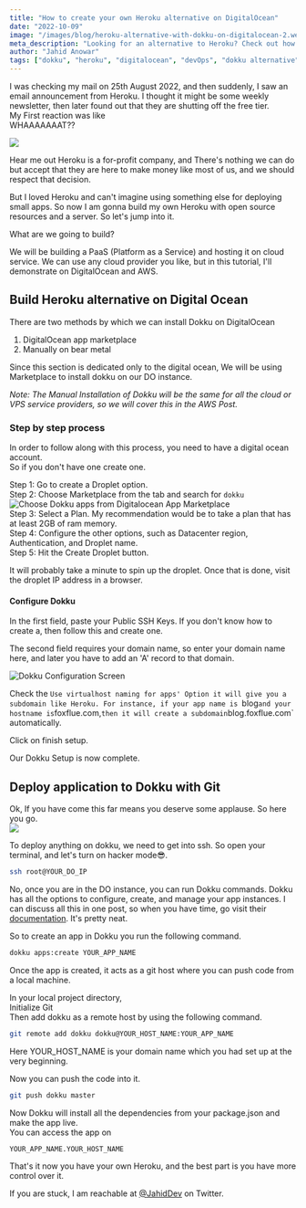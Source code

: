 ```yaml
---
title: "How to create your own Heroku alternative on DigitalOcean"
date: "2022-10-09"
image: "/images/blog/heroku-alternative-with-dokku-on-digitalocean-2.webp"
meta_description: "Looking for an alternative to Heroku? Check out how to create your own Heroku alternative on DigitalOcean. Dokku is an amazing open-source project that brings the power of Heroku to your own server."
author: "Jahid Anowar"
tags: ["dokku", "heroku", "digitalocean", "devOps", "dokku alternative"]
---
```


I was checking my mail on 25th August 2022, and then suddenly, I saw an email announcement from Heroku. I thought it might be some weekly newsletter, then later found out that they are shutting off the free tier.  
My First reaction was like  
WHAAAAAAAT??

![](https://res.cloudinary.com/jahiddev/images/v1662729056/joker-wtf/joker-wtf.gif?_i=AA)

Hear me out Heroku is a for-profit company, and There's nothing we can do but accept that they are here to make money like most of us, and we should respect that decision.

But I loved Heroku and can't imagine using something else for deploying small apps. So now I am gonna build my own Heroku with open source resources and a server. So let's jump into it.

What are we going to build?

We will be building a PaaS (Platform as a Service) and hosting it on cloud service. We can use any cloud provider you like, but in this tutorial, I'll demonstrate on DigitalOcean and AWS.

## Build Heroku alternative on Digital Ocean

There are two methods by which we can install Dokku on DigitalOcean

1.  DigitalOcean app marketplace
2.  Manually on bear metal

Since this section is dedicated only to the digital ocean, We will be using Marketplace to install dokku on our DO instance.

_Note: The Manual Installation of Dokku will be the same for all the cloud or VPS service providers, so we will cover this in the AWS Post._

### Step by step process

In order to follow along with this process, you need to have a digital ocean account.  
So if you don't have one create one.

Step 1: Go to create a Droplet option.  
Step 2: Choose Marketplace from the tab and search for `dokku`  
![Choose Dokku apps from Digitalocean App Marketplace](https://res.cloudinary.com/jahiddev/images/v1662727614/choose-dokku-from-digital-ocean-marketplace-1/choose-dokku-from-digital-ocean-marketplace-1.png?_i=AA)  
Step 3: Select a Plan. My recommendation would be to take a plan that has at least 2GB of ram memory.  
Step 4: Configure the other options, such as Datacenter region, Authentication, and Droplet name.  
Step 5: Hit the Create Droplet button.

It will probably take a minute to spin up the droplet. Once that is done, visit the droplet IP address in a browser.

#### Configure Dokku

In the first field, paste your Public SSH Keys. If you don't know how to create a, then follow this and create one.

The second field requires your domain name, so enter your domain name here, and later you have to add an 'A' record to that domain.

![Dokku Configuration Screen](https://res.cloudinary.com/jahiddev/images/v1662727930/dokku-configuration-setup-1/dokku-configuration-setup-1.jpg?_i=AA)

Check the `Use virtualhost naming for apps' Option it will give you a subdomain like Heroku. For instance, if your app name is `blog`and your hostname is`foxflue.com,`then it will create a subdomain`blog.foxflue.com` automatically.

Click on finish setup.

Our Dokku Setup is now complete.

## Deploy application to Dokku with Git

Ok, If you have come this far means you deserve some applause. So here you go.  
![](https://res.cloudinary.com/jahiddev/images/v1662722293/applause/applause.webp?_i=AA)

To deploy anything on dokku, we need to get into ssh. So open your terminal, and let's turn on hacker mode😎.

```bash
ssh root@YOUR_DO_IP
```

No, once you are in the DO instance, you can run Dokku commands. Dokku has all the options to configure, create, and manage your app instances. I can discuss all this in one post, so when you have time, go visit their [documentation](https://dokku.com/docs/getting-started/installation/). It's pretty neat.

So to create an app in Dokku you run the following command.

```bash
dokku apps:create YOUR_APP_NAME
```

Once the app is created, it acts as a git host where you can push code from a local machine.

In your local project directory,  
Initialize Git  
Then add dokku as a remote host by using the following command.

```bash
git remote add dokku dokku@YOUR_HOST_NAME:YOUR_APP_NAME
```

Here YOUR_HOST_NAME is your domain name which you had set up at the very beginning.

Now you can push the code into it.

```bash
git push dokku master
```

Now Dokku will install all the dependencies from your package.json and make the app live.  
You can access the app on

```
YOUR_APP_NAME.YOUR_HOST_NAME
```

That's it now you have your own Heroku, and the best part is you have more control over it.

If you are stuck, I am reachable at [@JahidDev](https://twitter.com/JahidDev) on Twitter.
